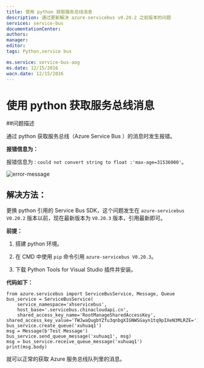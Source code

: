 ```yaml
---
title: 使用 python 获取服务总线消息
description: 通过更新解决 azure-servicebus v0.20.2 之前版本的问题
services: service-bus
documentationCenter: 
authors: 
manager: 
editor: 
tags: Python,service bus

ms.service: service-bus-aog
ms.date: 12/15/2016
wacn.date: 12/15/2016
---
```


# 使用 python 获取服务总线消息

##问题描述  

通过 python 获取服务总线（Azure Service Bus ）的消息时发生报错。

**报错信息为：**  

报错信息为 : `could not convert string to float :'max-age=31536000'`。  

![error-message](./media/aog-service-bus-qa-python-queue-message/error-message.png)

## 解决方法：  

更换 python 引用的 Service Bus SDK，这个问题发生在 `azure-servicebus V0.20.2` 版本以前，现在最新版本为 `V0.20.3` 版本，引用最新即可。  

**前提：** 

1. 搭建 python 环境。

2. 在 CMD 中使用 `pip` 命令引用 `azure-servicebus V0.20.3`。

3. 下载 Python Tools for Visual Studio 插件并安装。

**代码如下：**  

    from azure.servicebus import ServiceBusService, Message, Queue
    bus_service = ServiceBusService(
        service_namespace='xhservicebus',
        host_base='.servicebus.chinacloudapi.cn',
        shared_access_key_name='RootManageSharedAccessKey',
    shared_access_key_value='TWJwaQugbYZfu3qnbgXIGNWSGayn1tq9pIXeN3MLRZE=')
    bus_service.create_queue('xuhuaq1')
    msg = Message(b'Test Message')
    bus_service.send_queue_message('xuhuaq1', msg)
    msg = bus_service.receive_queue_message('xuhuaq1')
    print(msg.body)

就可以正常的获取 Azure 服务总线队列里的消息。

